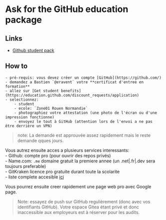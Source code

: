 # Ask for the GitHub education package

## Links

- [Github student pack](https://education.github.com/pack/offers)  

## How to

	- pré-requis: vous devez créer un compte [GitHub](https://github.com/)  
	- demandez a Bastien `@eravent` votre **certificat d'entree en formation**  
	- allez sur [Get student benefits](https://education.github.com/discount_requests/application)  
	- selectionnez:  
		- student  
		- ecole: `Zone01 Rouen Normandie`  
		- photographiez votre attestation (une photo de l'écran ou d'une impression fonctionne)  
		- envoyez le tout à GitHub (attention lors de l'envoi a ne pas être derrière un VPN)  

> note: La demande est approuvée assez rapidement mais le reste demande qques jours.  

Vous autrez ensuite acces a plusieurs services interessants:  
	- Github: compte pro (pour ouvrir des repos privés)  
	- Name.com: `.me` domaine gratuit la premiere annee (un .net|.fr|.dev sera toujours preferable)   
	- GitKraken licence pro gratuite durant toute la scolarite  
	- liste complete accesible [ici](https://education.github.com/pack/offers)  

Vous pourrez ensuite creer rapidement une page web pro avec Google page.  

> Note: essayez de push sur GitHub regulièrement (donc avec vos identifiants GitHub). Votre espace Gitea étant privé et donc inaccessible aux employeurs est à réserver pour les audits.  
